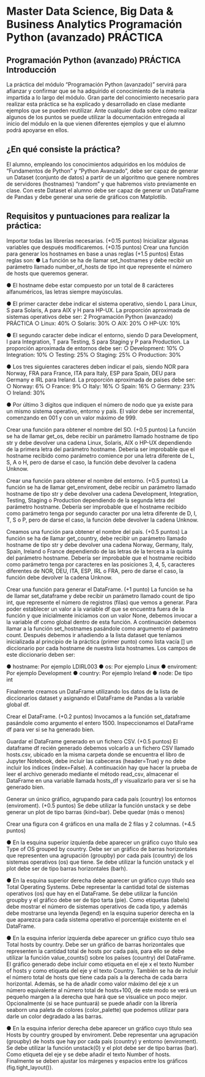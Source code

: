 # Master Data Science, Big Data & Business Analytics Programación Python (avanzado) PRÁCTICA

## Programación Python (avanzado) PRÁCTICA Introducción

La práctica del módulo “Programación Python (avanzado)” servirá para afianzar y confirmar que se ha adquirido el conocimiento de la materia impartida a lo largo del módulo. Gran parte del conocimiento necesario para realizar esta práctica se ha explicado y desarrollado en clase mediante ejemplos que se pueden reutilizar. Ante cualquier duda sobre cómo realizar algunos de los puntos se puede utilizar la documentación entregada al inicio del módulo en la que vienen diferentes ejemplos y que el alumno podrá apoyarse en ellos.

## ¿En qué consiste la práctica?

El alumno, empleando los conocimientos adquiridos en los módulos de “Fundamentos de Python” y “Python Avanzado”, debe ser capaz de generar un Dataset (conjunto de datos) a partir de un algoritmo que genere nombres de servidores (hostnames) “random” y que habremos visto previamente en clase. Con este Dataset el alumno debe ser capaz de generar un DataFrame de Pandas y debe generar una serie de gráficos con Matplotlib.

## Requisitos y puntuaciones para realizar la práctica:

Importar todas las librerías necesarias. (+0.15 puntos)
Inicializar algunas variables que después modificaremos. (+0.15 puntos)
Crear una función para generar los hostnames en base a unas reglas (+1.5 puntos) Estas reglas son: ● La función se ha de llamar set_hostnames y debe recibir un parámetro llamado number_of_hosts de tipo int que represente el número de hosts que queremos generar.

● El hostname debe estar compuesto por un total de 8 carácteres alfanuméricos, las letras siempre mayúsculas.

● El primer caracter debe indicar el sistema operativo, siendo L para Linux, S para Solaris, A para AIX y H para HP-UX. La proporción aproximada de sistemas operativos debe ser: 2 Programación Python (avanzado) PRÁCTICA ○ Linux: 40% ○ Solaris: 30% ○ AIX: 20% ○ HP-UX: 10%

● El segundo caracter debe indicar el entorno, siendo D para Development, I para Integration, T para Testing, S para Staging y P para Production. La proporción aproximada de entornos debe ser: ○ Development: 10% ○ Integration: 10% ○ Testing: 25% ○ Staging: 25% ○ Production: 30%

● Los tres siguientes caracteres deben indicar el país, siendo NOR para Norway, FRA para France, ITA para Italy, ESP para Spain, DEU para Germany e IRL para Ireland. La proporción aproximada de países debe ser: ○ Norway: 6% ○ France: 9% ○ Italy: 16% ○ Spain: 16% ○ Germany: 23% ○ Ireland: 30%

● Por último 3 dígitos que indiquen el número de nodo que ya existe para un mismo sistema operativo, entorno y país. El valor debe ser incremental, comenzando en 001 y con un valor máximo de 999.

Crear una función para obtener el nombre del SO. (+0.5 puntos) La función se ha de llamar get_os, debe recibir un parámetro llamado hostname de tipo str y debe devolver una cadena Linux, Solaris, AIX o HP-UX dependiendo de la primera letra del parámetro hostname. Debería ser improbable que el hostname recibido como parámetro comience por una letra diferente de L, S, A o H, pero de darse el caso, la función debe devolver la cadena Unknow.

Crear una función para obtener el nombre del entorno. (+0.5 puntos) La función se ha de llamar get_enviroment, debe recibir un parámetro llamado hostname de tipo str y debe devolver una cadena Development, Integration, Testing, Staging o Production dependiendo de la segunda letra del parámetro hostname. Debería ser improbable que el hostname recibido como parámetro tenga por segundo caracter por una letra diferente de D, I, T, S o P, pero de darse el caso, la función debe devolver la cadena Unknow.

Creamos una función para obtener el nombre del país. (+0.5 puntos) La función se ha de llamar get_country, debe recibir un parámetro llamado hostname de tipo str y debe devolver una cadena Norway, Germany, Italy, Spain, Ireland o France dependiendo de las letras de la tercera a la quinta del parámetro hostname. Debería ser improbable que el hostname recibido como parámetro tenga por caracteres en las posiciones 3, 4, 5, caracteres diferentes de NOR, DEU, ITA, ESP, IRL o FRA, pero de darse el caso, la función debe devolver la cadena Unknow.

Crear una función para generar el DataFrame. (+1 punto) La función se ha de llamar set_dataframe y debe recibir un parámetro llamado count de tipo int, que represente el número de registros (filas) que vemos a generar. Para poder establecer un valor a la variable df que se encuentra fuera de la función y que inicialmente iniciamos con un valor None, debemos invocar a la variable df como global dentro de esta función. A continuación debemos llamar a la función set_hostnames pasándole como argumento el parámetro count. Después debemos ir añadiendo a la lista dataset que teníamos inicializada al principio de la práctica (primer punto) como lista vacía [] un diccionario por cada hostname de nuestra lista hostnames. Los campos de este diccionario deben ser:

● hostname: Por ejemplo LDIRL003
● os: Por ejemplo Linux ● enviroment: Por ejemplo Development
● country: Por ejemplo Ireland
● node: De tipo int

Finalmente creamos un DataFrame utilizando los datos de la lista de diccionarios dataset y asignando el DataFrame de Pandas a la variable global df.

Crear el DataFrame. (+0.2 puntos) Invocamos a la función set_dataframe pasándole como argumento el entero 1500. Inspeccionamos el DataFrame df para ver si se ha generado bien.

Guardar el DataFrame generado en un fichero CSV. (+0.5 puntos) El dataframe df recién generado debemos volcarlo a un fichero CSV llamado hosts.csv, ubicado en la misma carpeta donde se encuentra el libro de Jupyter Notebook, debe incluir las cabeceras (header=True) y no debe incluir los índices (index=False). A continuación hay que hacer la prueba de leer el archivo generado mediante el método read_csv, almacenar el DataFrame en una variable llamada hosts_df y visualizarlo para ver si se ha generado bien.

Generar un único gráfico, agrupando para cada país (country) los entornos (enviroment). (+0.5 puntos) Se debe utilizar la función unstack y se debe generar un plot de tipo barras (kind=bar). Debe quedar (más o menos)

Crear una figura con 4 gráficos en una malla de 2 filas y 2 columnas. (+4.5 puntos)

● En la esquina superior izquierda debe aparecer un gráfico cuyo título sea Type of OS grouped by country. Debe ser un gráfico de barras horizontales que representen una agrupación (groupby) por cada país (country) de los sistemas operativos (os) que tiene. Se debe utilizar la función unstack y el plot debe ser de tipo barras horizontales (barh).

● En la esquina superior derecha debe aparecer un gráfico cuyo título sea Total Operating Systems. Debe representar la cantidad total de sistemas operativos (os) que hay en el DataFrame. Se debe utilizar la función groupby y el gráfico debe ser de tipo tarta (pie). Como etiquetas (labels) debe mostrar el número de sistemas operativos de cada tipo, y además debe mostrarse una leyenda (legend) en la esquina superior derecha en la que aparezca para cada sistema operativo el porcentaje existente en el DataFrame.

● En la esquina inferior izquierda debe aparecer un gráfico cuyo título sea Total hosts by country. Debe ser un gráfico de barras horizontales que representen la cantidad total de hosts por cada país, para ello se debe utilizar la función value_counts() sobre los países (country) del DataFrame. El gráfico generado debe incluir como etiqueta en el eje x el texto Number of hosts y como etiqueta del eje y el texto Country. También se ha de incluir el número total de hosts que tiene cada país a la derecha de cada barra horizontal. Además, se ha de añadir como valor máximo del eje x un número equivalente al número total de hosts+100, de este modo se verá un pequeño margen a la derecha que hará que se visualice un poco mejor. Opcionalmente (si se hace puntuará) se puede añadir con la librería seaborn una paleta de colores (color_palette) que podemos utilizar para darle un color degradado a las barras.

● En la esquina inferior derecha debe aparecer un gráfico cuyo título sea Hosts by country grouped by enviroment. Debe representar una agrupación (groupby) de hosts que hay por cada país (country) y entorno (enviroment). Se debe utilizar la función unstack(0) y el plot debe ser de tipo barras (bar). Como etiqueta del eje y se debe añadir el texto Number of hosts. Finalmente se deben ajustar los márgenes y espacios entre los gráficos (fig.tight_layout()).
